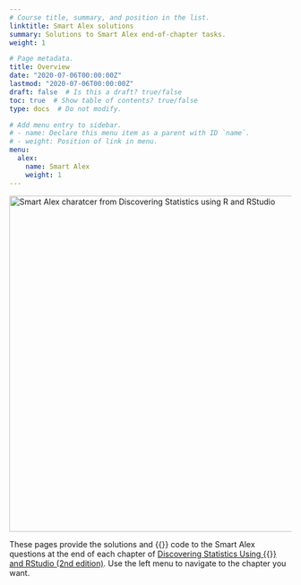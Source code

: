 ```yaml
---
# Course title, summary, and position in the list.
linktitle: Smart Alex solutions
summary: Solutions to Smart Alex end-of-chapter tasks.
weight: 1

# Page metadata.
title: Overview
date: "2020-07-06T00:00:00Z"
lastmod: "2020-07-06T00:00:00Z"
draft: false  # Is this a draft? true/false
toc: true  # Show table of contents? true/false
type: docs  # Do not modify.

# Add menu entry to sidebar.
# - name: Declare this menu item as a parent with ID `name`.
# - weight: Position of link in menu.
menu:
  alex:
    name: Smart Alex
    weight: 1
---
```




<img src="/img/dsus_smart_alex_banner.png" alt = "Smart Alex charatcer from Discovering Statistics using R and RStudio" width="600">

These pages provide the solutions and {{<icon name="r-project" pack="fab">}} code to the Smart Alex questions at the end of each chapter of [Discovering Statistics Using {{<icon name="r-project" pack="fab">}} and RStudio (2nd edition)](https://www.discoveringstatistics.com/books/dsur/). Use the left menu to navigate to the chapter you want.
